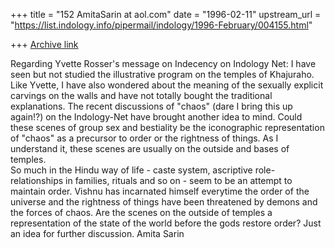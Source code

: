 +++
title = "152 AmitaSarin at aol.com"
date = "1996-02-11"
upstream_url = "https://list.indology.info/pipermail/indology/1996-February/004155.html"

+++
[Archive link](https://list.indology.info/pipermail/indology/1996-February/004155.html)

Regarding Yvette Rosser's message on Indecency on Indology Net:
I have seen but not studied the illustrative program on the temples of
Khajuraho.  Like Yvette, I have also wondered about the meaning of the
sexually explicit carvings on the walls and have not totally bought the
traditional explanations.  The recent discussions of "chaos" (dare I bring
this up again!?) on the Indology-Net have brought another idea to mind.
 Could these scenes of group sex and bestiality be the iconographic
representation of "chaos" as a precursor to order or the rightness of things.
 As I understand it, these scenes are usually on the outside and bases of
temples.  
So much in the Hindu way of life - caste system, ascriptive
role-relationships in families, rituals and so on - seem to be an attempt to
maintain order.  Vishnu has incarnated himself everytime the order of the
universe and the rightness of things have been threatened by demons and the
forces of chaos.  Are the scenes on the outside of temples a representation
of the state of the world before the gods restore order?
 Just an idea for further discussion.
Amita Sarin  




